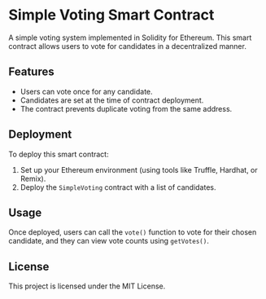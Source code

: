 # Simple Voting Smart Contract

A simple voting system implemented in Solidity for Ethereum. This smart contract allows users to vote for candidates in a decentralized manner.

## Features
- Users can vote once for any candidate.
- Candidates are set at the time of contract deployment.
- The contract prevents duplicate voting from the same address.

## Deployment

To deploy this smart contract:
1. Set up your Ethereum environment (using tools like Truffle, Hardhat, or Remix).
2. Deploy the `SimpleVoting` contract with a list of candidates.

## Usage

Once deployed, users can call the `vote()` function to vote for their chosen candidate, and they can view vote counts using `getVotes()`.

## License
This project is licensed under the MIT License.
